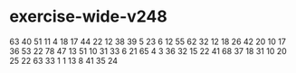 # exercise-wide-v248
63
40
51
11
4
18
17
44
22
12
38
39
5
23
6
12
55
62
32
12
18
26
42
20
10
17
36
53
22
78
47
13
51
10
31
33
6
21
65
4
3
36
32
15
22
41
68
37
18
31
10
20
25
22
63
33
1
1
13
8
41
35
24
